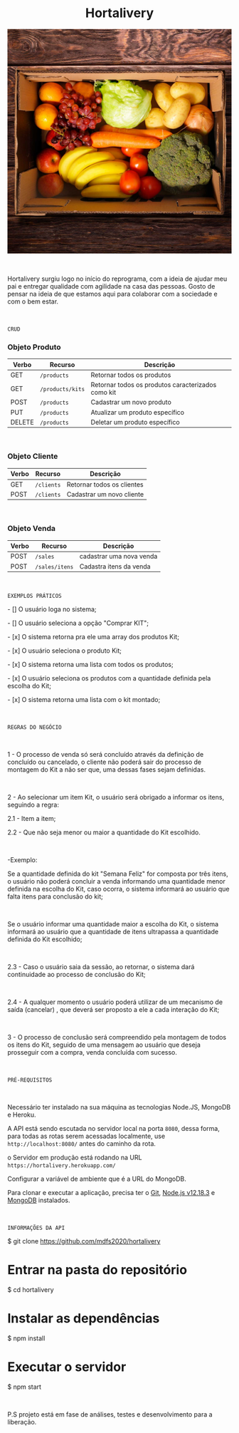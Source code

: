 
<h1><center>Hortalivery</center></h1>

![Logotipo com o nome do projeto](./image/hortalivery.jpg)

<br>

Hortalivery surgiu logo no início do reprograma, com a ideia de ajudar meu pai e entregar qualidade com agilidade na casa das pessoas.
Gosto de pensar na ideia de que estamos aqui para colaborar com a sociedade e com o bem estar.

<br>

```
CRUD
```
### Objeto Produto

| Verbo  | Recurso                | Descrição                                          |
| ------ | ---------------------- | -------------------------------------------------- |
| GET    | `/products`            | Retornar todos os produtos                         |
| GET    | `/products/kits`       | Retornar todos os produtos caracterizados como kit |
| POST   | `/products`            | Cadastrar um novo produto                          |
| PUT    | `/products`            | Atualizar um produto específico                    |
| DELETE | `/products`            | Deletar um produto específico                      |

<br>

### Objeto Cliente

| Verbo  | Recurso                | Descrição                                          |
| ------ | ---------------------- | -------------------------------------------------- |
| GET    | `/clients`             | Retornar todos os clientes                         |
| POST   | `/clients`             | Cadastrar um novo cliente                          |

<br>

### Objeto Venda

| Verbo  | Recurso                | Descrição                                         |
| ------ | ---------------------- | ------------------------------------------------- |
| POST   | `/sales`               | cadastrar uma nova venda                          |
| POST   | `/sales/itens`         | Cadastra itens da venda                           |

<br>

```
EXEMPLOS PRÁTICOS
```

<p>- [] O usuário loga no sistema;</p>
<p>- [] O usuário seleciona a opção "Comprar KIT";</p>
<p>- [x] O sistema retorna pra ele uma array dos produtos Kit;</p>
<p>- [x] O usuário seleciona o produto Kit;</p>
<p>- [x] O sistema retorna uma lista com todos os produtos;</p> 
<p>- [x] O usuário seleciona os produtos com a quantidade definida pela escolha do Kit;</p>
<p>- [x] O sistema retorna uma lista com o kit montado;</p>

<br>

```
REGRAS DO NEGÓCIO
```
<br>

<p>1 - O processo de venda só será concluído através da definição de concluído ou cancelado, o cliente não poderá sair do processo de montagem do Kit a não ser que, uma dessas fases sejam definidas.</p>
<br>

<p>2 - Ao selecionar um item Kit, o usuário será obrigado a informar os itens, seguindo a regra:</p>
<p>2.1 - Item a item;</p>
<p>2.2 - Que não seja menor ou maior a quantidade do Kit escolhido.</p> 
<br>

<p>-Exemplo:</p>
<p>Se a quantidade definida do kit "Semana Feliz" for composta por três itens, o usuário não poderá concluir a venda informando uma quantidade menor definida na escolha do Kit, caso ocorra, o sistema informará ao usuário que falta itens para conclusão do kit;</p>
<br>

<p>Se o usuário informar uma quantidade maior a escolha do Kit, o sistema informará ao usuário que a quantidade de itens ultrapassa a quantidade definida do Kit escolhido;</p>
<br>

<p>2.3 - Caso o usuário saia da sessão, ao retornar, o sistema dará continuidade ao processo de conclusão do Kit;</p>
<br>

<p>2.4 - A qualquer momento o usuário poderá utilizar de um mecanismo de saída (cancelar) , que deverá ser proposto a ele a cada interação do Kit;</p>
<br>

<p>3 - O processo de conclusão será compreendido pela montagem de todos os itens do Kit, seguido de uma mensagem ao usuário que deseja prosseguir com a compra, venda concluída com sucesso.</p>
<br>


```
PRÉ-REQUISITOS
```
<br>

Necessário ter instalado na sua máquina as tecnologias Node.JS, MongoDB e Heroku.

A API está sendo escutada no servidor local na porta `8080`, dessa forma, para todas as rotas serem acessadas localmente, use `http://localhost:8080/` antes do caminho da rota.

o Servidor em produção está rodando na URL `https://hortalivery.herokuapp.com/`

Configurar a variável de ambiente que é a URL do MongoDB.

Para clonar e executar a aplicação, precisa ter o [Git](https://git-scm.com), [Node.js v12.18.3](https://nodejs.org/en/) e [MongoDB](https://www.mongodb.com/) instalados.

<br>

```
INFORMAÇÕES DA API
```

$ git clone https://github.com/mdfs2020/hortalivery

# Entrar na pasta do repositório
$ cd hortalivery

# Instalar as dependências
$ npm install

# Executar o servidor
$ npm start

<br>


P.S  projeto está em fase de análises, testes e desenvolvimento para a liberação.